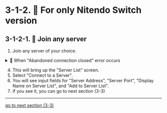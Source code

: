 # 3-1-2. 🥒 For only Nitendo Switch version

## 3-1-2-1. 🥒 Join any server

1. Join any server of your choice.

<details>
<summary>🚨 When "Abandoned connection closed" error occurs</summary>

Information provided by BE.Watage_2015

---

1. Wait for all recommended servers to display ping (exclude 1 or 2 servers if they take too long).
2. After ping is displayed, select and join a random server, then immediately cancel the join. Repeat this process three or more times.

**If the issue persists:**

1. If the issue persists, restart Minecraft.
2. Wait for 3 seconds after "Marketplace" becomes selectable.
3. Retry `3-1-2-1`.
</details>

4. This will bring up the "Server List" screen.
5. Select "Connect to a Server".
6. You will see input fields for "Server Address", "Server Port", "Display Name on Server List", and "Add to Server List".
7. If you see it, you can go to next section (3-3)

---

[go to next section (3-3)](./3-join.md)
